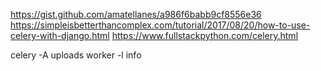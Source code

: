 https://gist.github.com/amatellanes/a986f6babb9cf8556e36
https://simpleisbetterthancomplex.com/tutorial/2017/08/20/how-to-use-celery-with-django.html
https://www.fullstackpython.com/celery.html


celery -A uploads worker -l info